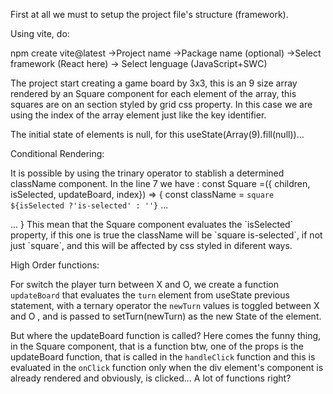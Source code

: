 First at all we must to setup the project file's structure (framework).

Using vite, do:

npm create vite@latest ->Project name ->Package name (optional)
->Select framework (React here) -> Select lenguage (JavaScript+SWC)

The project start creating a game board by 3x3, this is an 9 size array rendered by an Square component
for each element of the array, this squares are on an section styled by grid css property. In this case 
we are using the index of the array element just like the key identifier.

The initial state of elements is null, for this useState(Array(9).fill(null))...

Conditional Rendering:

It is possible by using the trinary operator to stablish a determined className component.
In the line 7 we have :
const Square =({ children, isSelected, updateBoard, index}) => {
  const className = `square ${isSelected ?'is-selected' : ''}`
  ...
  <div className = {className}>
  ...
  }
This mean that the Square component evaluates the `isSelected` property, if this one is true the className will be `square is-selected`, if not just `square`, and this will be affected by css styled
in diferent ways.


High Order functions:

  For switch the player turn between X and O, we create a function `updateBoard` that evaluates the `turn` element from useState previous statement, with a ternary operator the  `newTurn` values is 
toggled between X and O , and is passed to setTurn(newTurn) as the new State of the element.

But where the updateBoard function is called? Here comes the funny thing, in the Square component, that is a function btw, one of the props is the updateBoard function, that is called in the `handleClick` function and this is evaluated in the `onClick` function only when the div element's component is already rendered and obviously, is clicked... A lot of functions right? 
